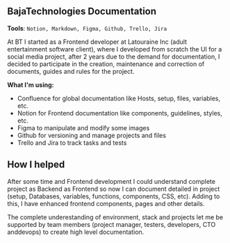 ## BajaTechnologies Documentation

**Tools**: `Notion, Markdown, Figma, Github, Trello, Jira`

At BT I started as a Frontend developer at Latouraine Inc (adult entertainment software client), where I developed from scratch the UI for a social media project, after 2 years due to the demand for documentation, I decided to participate in the creation, maintenance and correction of documents, guides and rules for the project.

**What I'm using:**

- Confluence for global documentation like Hosts, setup, files, variables, etc.
- Notion for Frontend documentation like components, guidelines, styles, etc.
- Figma to manipulate and modify some images
- Github for versioning and manage projects and files
- Trello and Jira to track tasks and tests


## How I helped

After some time and Frontend development I could understand complete project as Backend as Frontend so now I can document detailed in project (setup, Databases, variables, functions, components, CSS, etc). Adding to this, I have enhanced frontend components, pages and other details.

The complete underestanding of environment, stack and projects let me be supported by team members (project manager, testers, developers, CTO anddevops) to create high level documentation.
